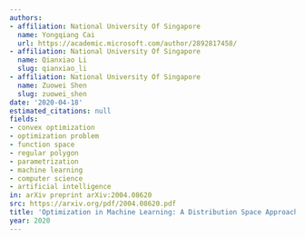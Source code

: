 ```yaml
---
authors:
- affiliation: National University Of Singapore
  name: Yongqiang Cai
  url: https://academic.microsoft.com/author/2892817458/
- affiliation: National University Of Singapore
  name: Qianxiao Li
  slug: qianxiao_li
- affiliation: National University Of Singapore
  name: Zuowei Shen
  slug: zuowei_shen
date: '2020-04-18'
estimated_citations: null
fields:
- convex optimization
- optimization problem
- function space
- regular polygon
- parametrization
- machine learning
- computer science
- artificial intelligence
in: arXiv preprint arXiv:2004.08620
src: https://arxiv.org/pdf/2004.08620.pdf
title: 'Optimization in Machine Learning: A Distribution Space Approach.'
year: 2020
---
```

